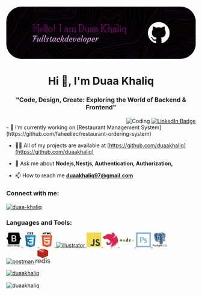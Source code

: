 ![Header](https://github.com/duaakhaliq/duaakhaliq/blob/main/github-header-image.png)
<h1 align="center">Hi 👋, I'm Duaa Khaliq</h1>
<h3 align="center">"Code, Design, Create: Exploring the World of Backend & Frontend"</h3>
<div id="badges" align="right">
<img align="center" alt="Coding" width="300" src="https://cdna.artstation.com/p/assets/images/images/042/631/286/original/bryan-rodriguez-belchibia-1-rightspeed.gif?1635037562">
<a href="https://www.linkedin.com/in/duaa-khaliq">
  <img align="center" src="https://img.shields.io/badge/LinkedIn-blue?style=for-the-badge&logo=linkedin&logoColor=white" alt="LinkedIn Badge"/ >
  </a>
</div>
- 🔭 I’m currently working on [Restaurant Management System](https://github.com/faheeliec/restaurant-ordering-system)

- 👨‍💻 All of my projects are available at [https://github.com/duaakhaliq](https://github.com/duaakhaliq)

- 💬 Ask me about **Nodejs,Nestjs, Authentication, Authorization,**

- 📫 How to reach me **duaakhaliq97@gmail.com**

<h3 align="left">Connect with me:</h3>
<p align="left">
<a href="https://linkedin.com/in/duaa-khaliq" target="blank"><img align="center" src="https://raw.githubusercontent.com/rahuldkjain/github-profile-readme-generator/master/src/images/icons/Social/linked-in-alt.svg" alt="duaa-khaliq" height="30" width="40" /></a>
</p>

<h3 align="left">Languages and Tools:</h3>
<p align="left"> <a href="https://getbootstrap.com" target="_blank" rel="noreferrer"> <img src="https://raw.githubusercontent.com/devicons/devicon/master/icons/bootstrap/bootstrap-plain-wordmark.svg" alt="bootstrap" width="40" height="40"/> </a> <a href="https://www.w3schools.com/css/" target="_blank" rel="noreferrer"> <img src="https://raw.githubusercontent.com/devicons/devicon/master/icons/css3/css3-original-wordmark.svg" alt="css3" width="40" height="40"/> </a> <a href="https://www.w3.org/html/" target="_blank" rel="noreferrer"> <img src="https://raw.githubusercontent.com/devicons/devicon/master/icons/html5/html5-original-wordmark.svg" alt="html5" width="40" height="40"/> </a> <a href="https://www.adobe.com/in/products/illustrator.html" target="_blank" rel="noreferrer"> <img src="https://www.vectorlogo.zone/logos/adobe_illustrator/adobe_illustrator-icon.svg" alt="illustrator" width="40" height="40"/> </a> <a href="https://developer.mozilla.org/en-US/docs/Web/JavaScript" target="_blank" rel="noreferrer"> <img src="https://raw.githubusercontent.com/devicons/devicon/master/icons/javascript/javascript-original.svg" alt="javascript" width="40" height="40"/> </a> <a href="https://nestjs.com/" target="_blank" rel="noreferrer"> <img src="https://raw.githubusercontent.com/devicons/devicon/master/icons/nestjs/nestjs-plain.svg" alt="nestjs" width="40" height="40"/> </a> <a href="https://nodejs.org" target="_blank" rel="noreferrer"> <img src="https://raw.githubusercontent.com/devicons/devicon/master/icons/nodejs/nodejs-original-wordmark.svg" alt="nodejs" width="40" height="40"/> </a> <a href="https://www.photoshop.com/en" target="_blank" rel="noreferrer"> <img src="https://raw.githubusercontent.com/devicons/devicon/master/icons/photoshop/photoshop-line.svg" alt="photoshop" width="40" height="40"/> </a> <a href="https://www.postgresql.org" target="_blank" rel="noreferrer"> <img src="https://raw.githubusercontent.com/devicons/devicon/master/icons/postgresql/postgresql-original-wordmark.svg" alt="postgresql" width="40" height="40"/> </a> <a href="https://postman.com" target="_blank" rel="noreferrer"> <img src="https://www.vectorlogo.zone/logos/getpostman/getpostman-icon.svg" alt="postman" width="40" height="40"/> </a> <a href="https://redis.io" target="_blank" rel="noreferrer"> <img src="https://raw.githubusercontent.com/devicons/devicon/master/icons/redis/redis-original-wordmark.svg" alt="redis" width="40" height="40"/> </a> </p>
<p align="left"> <a href="https://github.com/ryo-ma/github-profile-trophy"><img src="https://github-profile-trophy.vercel.app/?username=duaakhaliq" alt="duaakhaliq" /></a> </p>
<p><img align="center" src="https://github-readme-stats.vercel.app/api/top-langs?username=duaakhaliq&show_icons=true&locale=en&layout=compact" alt="duaakhaliq" /></p>
